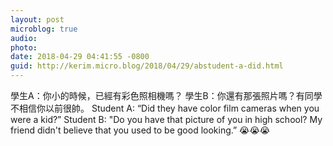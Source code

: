 ```yaml
---
layout: post
microblog: true
audio: 
photo: 
date: 2018-04-29 04:41:55 -0800
guid: http://kerim.micro.blog/2018/04/29/abstudent-a-did.html
---
```

學生A：你小的時候，已經有彩色照相機嗎？
學生B：你還有那張照片嗎？有同學不相信你以前很帥。
Student A: “Did they have color film cameras when you were a kid?”
Student B: "Do you have that picture of you in high school? My friend didn't believe that you used to be good looking.”
😭😭😭
